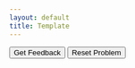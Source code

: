 ```yaml
---
layout: default
title: Template
---
```

<div id="rot13-sortableTrash" class="sortable-code"></div> 
<div id="rot13-sortable" class="sortable-code"></div> 
<div style="clear:both;"></div> 
<p> 
    <input id="rot13-feedbackLink" value="Get Feedback" type="button" /> 
    <input id="rot13-newInstanceLink" value="Reset Problem" type="button" /> 
</p> 
<script type="text/javascript"> 
(function(){
  var initial = "message = input(&quot;Enter the message to encrypt: &quot;)
\n" +
    "ascii_values = []
\n" +
    "for ch in message:
\n" +
    "    ascii_values.append(ord(ch))
\n" +
    "print(ascii_values)
\n" +
    "";
  var parsonsPuzzle = new ParsonsWidget({
    "sortableId": "rot13-sortable",
    "max_wrong_lines": 10,
    "grader": ParsonsWidget._graders.LineBasedGrader,
    "exec_limit": 2500,
    "can_indent": true,
    "x_indent": 50,
    "lang": "en",
    "show_feedback": true
  });
  parsonsPuzzle.init(initial);
  parsonsPuzzle.shuffleLines();
  $("#rot13-newInstanceLink").click(function(event){ 
      event.preventDefault(); 
      parsonsPuzzle.shuffleLines(); 
  }); 
  $("#rot13-feedbackLink").click(function(event){ 
      event.preventDefault(); 
      parsonsPuzzle.getFeedback(); 
  }); 
})(); 
</script>
